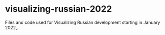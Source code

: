 # visualizing-russian-2022
Files and code used for Visualizing Russian development starting in January 2022,.
